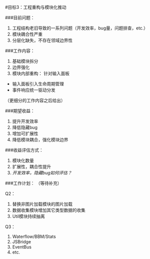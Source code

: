 #目标3：工程重构与模块化推动

###目前问题：

1. 工程结构老旧导致的一系列问题（开发效率，bug量，问题排查，etc.）
2. 模块耦合性严重
3. 分层化缺失，不存在领域边界性

###工作内容：

1. 基础模块拆分
2. 边界强化
3. 模块内部重构：
  针对输入面板
  - 输入面板引入生命周期管理
  - 事件响应统一驱动分发

（更细分的工作内容之后给出）

###期望收益：

1. 提升开发效率
2. 降低隐藏bug
3. 增加可扩展性
4. 降低模块耦合，强化模块边界

###收益评估方式：
1. 模块化数量
2. 扩展性，耦合性提升
3. *开发效率，隐藏bug如何评估？*

###工作计划：
（等待补充）

Q2：

1. 替换非图片加载模块的图片加载
2. 数据收集模块增加其它类型数据的收集
3. Util模块持续抽离

Q3：

1. Waterflow/BBM/Stats
2. JSBridge
3. EventBus
4. etc.